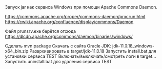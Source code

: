 Запуск jar как сервиса Windows при помощи Apache Commons Daemon.

https://commons.apache.org/proper/commons-daemon/procrun.html
https://cwiki.apache.org/confluence/display/commons/Daemon

Файл prunsrv.exe берётся отсюда https://dlcdn.apache.org/commons/daemon/binaries/windows/

Сделать mvn package
Скачать с сайта Oracle JDK: jdk-11.0.18_windows-x64_bin.zip
Разархивировать в target/jdk-11.0.18
Запустить install.bat для установки сервиса TEST
Включать/выключать/смотреть логи в target...
Запустить uninstall.bat для удаления сервиса TEST